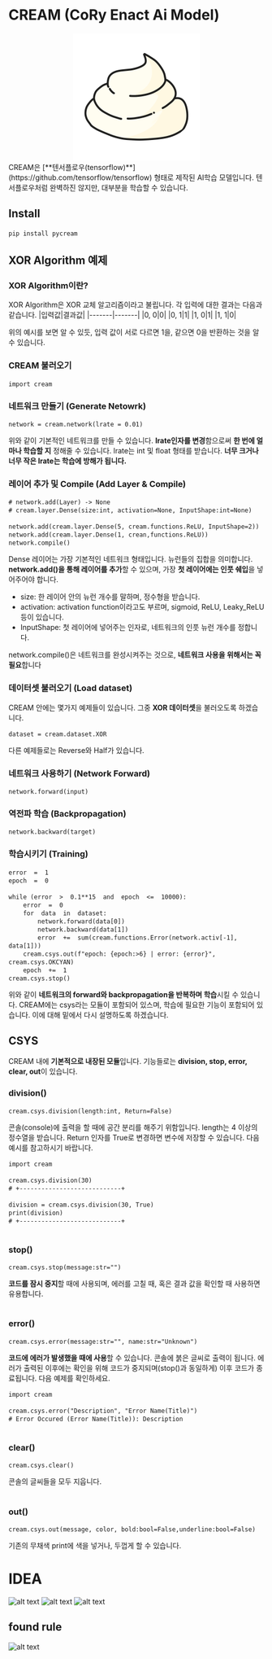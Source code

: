 # CREAM (CoRy Enact Ai Model)
<div align="center">
	<img src="./CREAM.png" width="250px" height="250px" title="Github_Logo"/>
</div>
CREAM은 [**텐서플로우(tensorflow)**](https://github.com/tensorflow/tensorflow) 형태로 제작된 AI학습 모델입니다. 텐서플로우처럼 완벽하진 않지만, 대부분을 학습할 수 있습니다.

## Install
```
pip install pycream
```

## XOR Algorithm 예제

### XOR Algorithm이란?
XOR Algorithm은 XOR 교체 알고리즘이라고 불립니다. 각 입력에 대한 결과는 다음과 같습니다.
|입력값|결과값| 
|-------|-------|
|0, 0|0|
|0, 1|1|
|1, 0|1|
|1, 1|0|

위의 예시를 보면 알 수 있듯, 입력 값이 서로 다르면 1을, 같으면 0을 반환하는 것을 알 수 있습니다.

### CREAM 불러오기

    import cream

### 네트워크 만들기 (Generate Netowrk)

    network = cream.network(lrate = 0.01)
위와 같이 기본적인 네트워크를 만들 수 있습니다. **lrate인자를 변경**함으로써 **한 번에 얼마나 학습할 지** 정해줄 수 있습니다. lrate는 int  및 float 형태를 받습니다. **너무 크거나 너무 작은 lrate는 학습에 방해가 됩니다.**

### 레이어 추가 및 Compile (Add Layer & Compile)

    # network.add(Layer) -> None
	# cream.layer.Dense(size:int, activation=None, InputShape:int=None)
	
    network.add(cream.layer.Dense(5, cream.functions.ReLU, InputShape=2))
    network.add(cream.layer.Dense(1, crean,functions.ReLU))
    network.compile()
Dense 레이어는 가장 기본적인 네트워크 형태입니다. 뉴런들의 집합을 의미합니다. **network.add()을 통해 레이어를 추가**할 수 있으며, 가장 **첫 레이어에는 인풋 쉐입**을 넣어주어야 합니다.

 - size: 한 레이어 안의 뉴런 개수를 말하며, 정수형을 받습니다.
 - activation: activation function이라고도 부르며, sigmoid, ReLU, Leaky_ReLU 등이 있습니다.
 - InputShape: 첫 레이어에 넣어주는 인자로, 네트워크의 인풋 뉴런 개수를 정합니다. 

network.compile()은 네트워크를 완성시켜주는 것으로, **네트워크 사용을 위해서는 꼭 필요**합니다

### 데이터셋 불러오기 (Load dataset)
CREAM 안에는 몇가지 예제들이 있습니다. 그중 **XOR 데이터셋**을 불러오도록 하겠습니다.

    dataset = cream.dataset.XOR

다른 예제들로는 Reverse와 Half가 있습니다.

### 네트워크 사용하기 (Network Forward)

    network.forward(input)

### 역전파 학습 (Backpropagation)

    network.backward(target)

### 학습시키기 (Training)

    error  =  1
	epoch  =  0

	while (error  >  0.1**15  and  epoch  <=  10000):
		error  =  0
		for  data  in  dataset:
			network.forward(data[0])
			network.backward(data[1])
			error  +=  sum(cream.functions.Error(network.activ[-1], data[1]))
		cream.csys.out(f"epoch: {epoch:>6} | error: {error}", cream.csys.OKCYAN)
		epoch  +=  1
	cream.csys.stop()

위와 같이 **네트워크의 forward와 backpropagation을 반복하며 학습**시킬 수 있습니다.
CREAM에는 csys라는 모듈이 포함되어 있스며, 학습에 필요한 기능이 포함되어 있습니다. 이에 대해 밑에서 다시 설명하도록 하겠습니다.

## CSYS
CREAM 내에 **기본적으로 내장된 모듈**입니다. 기능들로는 **division, stop, error, clear, out**이 있습니다.

### division()

    cream.csys.division(length:int, Return=False)
콘솔(console)에 출력을 할 때에 공간 분리를 해주기 위함입니다. length는 4 이상의 정수열을 받습니다. Return 인자를 True로 변경하면 변수에 저장할 수 있습니다. 다음 예시를 참고하시기 바랍니다.

    import cream
	
	cream.csys.division(30)
	# +----------------------------+
	
	division = cream.csys.division(30, True)
	print(division)
	# +----------------------------+
#
### stop()

    cream.csys.stop(message:str="")
**코드를 잠시 중지**할 때에 사용되며, 에러를 고칠 때, 혹은 결과 값을 확인할 때 사용하면 유용합니다.

#
### error()

    cream.csys.error(message:str="", name:str="Unknown")
**코드에 에러가 발생했을 때에 사용**할 수 있습니다. 콘솔에 붉은 글씨로 출력이 됩니다. 에러가 출력된 이후에는 확인을 위해 코드가 중지되며(stop()과 동일하게) 이후 코드가 종료됩니다. 다음 예제를 확인하세요.

    import cream

	cream.csys.error("Description", "Error Name(Title)")
	# Error Occured (Error Name(Title)): Description

#
### clear()
```
cream.csys.clear()
```
콘솔의 글씨들을 모두 지웁니다.

#
### out()
```
cream.csys.out(message, color, bold:bool=False,underline:bool=False)
```
기존의 무채색 print에 색을 넣거나, 두껍게 할 수 있습니다.

# IDEA

![alt text](https://postfiles.pstatic.net/MjAyMjA3MTlfOTYg/MDAxNjU4MTY0MDM0OTcy.qDFvkYMrnnRLBpPzgGTMQt-dnaC-XxJLvLoqiM6rVesg.5VnCvtSvQ2_QyOlec59iNiXmrSxI2yd73cV2XyM7-pAg.JPEG.aka0115/KakaoTalk_20220719_020700741.jpg?type=w966)
![alt text](https://postfiles.pstatic.net/MjAyMjA3MTlfMjA0/MDAxNjU4MTY2NTUyMTY5.MiJpLbySyfZypTxtKwFTuB5dR_JswpWcB22jkf-B_aEg.1JTLRsl0VCxgV-oDl_4yVvWskoU3CNLErbR-3iCAMrQg.JPEG.aka0115/KakaoTalk_20220719_024849967.jpg?type=w966)
![alt text](https://postfiles.pstatic.net/MjAyMjA3MTlfMTI4/MDAxNjU4MTk5NTI3Njkz.e9lyl50oNK4BSqNUmEY3TA6R_kUaLs9wmByScUOiqIUg.Lbi46U5RiAVZG9p8fm4QKt6TLexjYjrWTqv3BPkfsuUg.JPEG.aka0115/KakaoTalk_20220719_115803300.jpg?type=w966)
## found rule
![alt text](https://postfiles.pstatic.net/MjAyMjA3MTlfMjU2/MDAxNjU4MjE4OTcwMDc1.qyneHM0mzXU61LIiIgnfBK2BpLVtREd83k47lMe5hGQg.qQPVUQojdqblOlw5NLO38fMaUNkM_5sy4B_DR2YX6RAg.JPEG.aka0115/KakaoTalk_20220719_172207256.jpg?type=w966)
